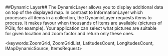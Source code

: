 ##Dynamic Layer##
The DynamicLayer allows you to display additional data on top of the displayed map. In contrast to InformationLayer which processes all items in a collection, the DynamicLayer requests items to process. It makes favour when thousands of items are available (pictures of POIs, for example). Your application can select what pictures are suitable for given location and zoom factor and return only these ones.

<keywords:ZoomGrid, ZoomGridList, LatitudesCount, LongitudesCount, IMapDynamicSource, ItemsRequest>
